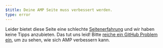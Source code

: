 ```yaml
---
$title: Deine AMP Seite muss verbessert werden.
type: error
---
```


Leider bietet diese Seite eine schlechte [Seitenerfahrung](https://developers.google.com/search/docs/guides/page-experience) und wir haben keine Tipps anzubieten. Das tut uns leid! Bitte [reiche ein GitHub Problem ein](https://github.com/ampproject/amphtml/issues/new?assignees=&labels=Type%3A+Page+experience&template=page-experience.md&title=Page+experience+issue), um zu sehen, wie sich AMP verbessern kann.
